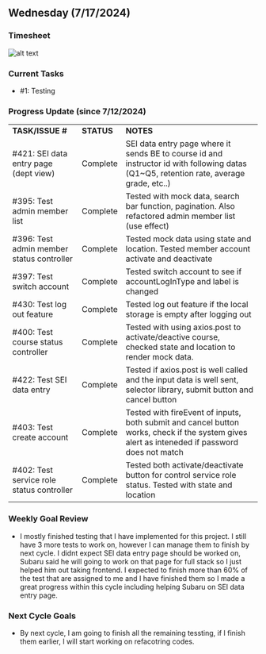 
<!--------------------------------------------------------------------------------------------------------------------------------------------------------------------------------------------->
## Wednesday (7/17/2024)

### Timesheet
![alt text](https://github.com/UBCO-COSC499-Summer-2024/team-6-capstone-team_6ix/blob/Kevin-weekly-logs/docs/weekly%20logs/Kevin%20Kim/Clockify%20images/7.12-7.16/10.1.1.png)



### Current Tasks
  * #1: Testing 

### Progress Update (since 7/12/2024)
<table>
    <tr>
        <td><strong>TASK/ISSUE #</strong>
        </td>
        <td><strong>STATUS</strong>
        </td>
        <td><strong>NOTES</strong>
        </td>
    </tr>
    <tr>
        <!-- Task/Issue # -->
        <td>#421: SEI data entry page (dept view)
        </td>
        <!-- Status -->
        <td>Complete
        </td>
        <!-- Notes -->
        <td>SEI data entry page where it sends BE to course id and instructor id with following datas (Q1~Q5, retention rate, average grade, etc..)
        </td>
    </tr>
    <tr>
        <!-- Task/Issue # -->
        <td>#395: Test admin member list
        </td>
        <!-- Status -->
        <td>Complete
        </td>
        <!-- Notes -->
        <td>Tested with mock data, search bar function, pagination. Also refactored admin member list (use effect)
        </td>
    </tr>
    <tr>
        <!-- Task/Issue # -->
        <td>#396: Test admin member status controller
        </td>
        <!-- Status -->
        <td>Complete
        </td>
        <!-- Notes -->
        <td>Tested mock data using state and location. Tested member account activate and deactivate
        </td>
    </tr>
    <tr>
        <!-- Task/Issue # -->
        <td>#397: Test switch account
        </td>
        <!-- Status -->
        <td>Complete
        </td>
        <!-- Notes -->
        <td>Tested switch account to see if accountLogInType and label is changed
        </td>
    </tr>
    <tr>
        <!-- Task/Issue # -->
        <td>#430: Test log out feature
        </td>
        <!-- Status -->
        <td>Complete
        </td>
        <!-- Notes -->
        <td>Tested log out feature if the local storage is empty after logging out
        </td>
    </tr>
    <tr>
        <!-- Task/Issue # -->
        <td>#400: Test course status controller
        </td>
        <!-- Status -->
        <td>Complete
        </td>
        <!-- Notes -->
        <td>Tested with using axios.post to activate/deactive course, checked state and location to render mock data.
        </td>
    </tr>
    <tr>
        <!-- Task/Issue # -->
        <td>#422: Test SEI data entry 
        </td>
        <!-- Status -->
        <td>Complete
        </td>
        <!-- Notes -->
        <td>Tested if axios.post is well called and the input data is well sent, selector library, submit button and cancel button
        </td>
    </tr>
    <tr>
        <!-- Task/Issue # -->
        <td>#403: Test create account
        </td>
        <!-- Status -->
        <td>Complete
        </td>
        <!-- Notes -->
        <td>Tested with fireEvent of inputs, both submit and cancel button works, check if the system gives alert as inteneded if password does not match
        </td>
    </tr>
    <tr>
        <!-- Task/Issue # -->
        <td>#402: Test service role status controller
        </td>
        <!-- Status -->
        <td>Complete
        </td>
        <!-- Notes -->
        <td>Tested both activate/deactivate button for control service role status. Tested with state and location
        </td>
    </tr>
</table>

### Weekly Goal Review
  * I mostly finished testing that I have implemented for this project. I still have 3 more tests to work on, however I can manage them to finish by next cycle. I didnt expect SEI data entry page should be worked on, Subaru said he will going to work on that page for full stack so I just helped him out taking frontend. I expected to finish more than 60% of the test that are assigned to me and I have finished them so I made a great progress within this cycle including helping Subaru on SEI data entry page.

### Next Cycle Goals
  * By next cycle, I am going to finish all the remaining tessting, if I finish them earlier, I will start working on refacotring codes.
